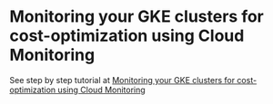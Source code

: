 # Monitoring your GKE clusters for cost-optimization using Cloud Monitoring

See step by step tutorial at [Monitoring your GKE clusters for cost-optimization using Cloud Monitoring](https://cloud.google.com/solutions/gke-cost-optimization-monitoring)